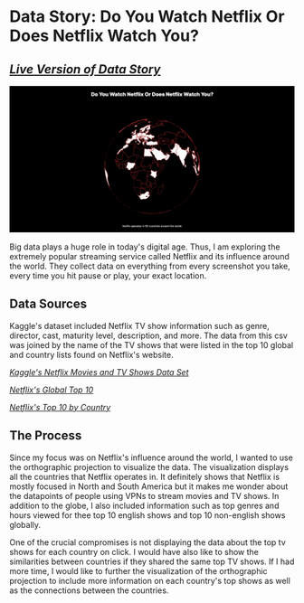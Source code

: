 # Data Story: Do You Watch Netflix Or Does Netflix Watch You?

## *[Live Version of Data Story](https://shirley-liu32.github.io/cdv-student/projects/data_story/)*

![Globe Visualization](assets/netflix.gif)

Big data plays a huge role in today's digital age. Thus, I am exploring the extremely popular streaming service called Netflix and its influence around the world. They collect data on everything from every screenshot you take, every time you hit pause or play, your exact location. 

## Data Sources

Kaggle's dataset included Netflix TV show information such as genre, director, cast, maturity level, description, and more. The data from this csv was joined by the name of the TV shows that were listed in the top 10 global and country lists found on Netflix's website. 

*[Kaggle's Netflix Movies and TV Shows Data Set](https://www.kaggle.com/datasets/shivamb/netflix-shows)*

*[Netflix's Global Top 10 ](https://top10.netflix.com/)*

*[Netflix's Top 10 by Country ](https://top10.netflix.com/united-states)*

## The Process

Since my focus was on Netflix's influence around the world, I wanted to use the orthographic projection to visualize the data. The visualization displays all the countries that Netflix operates in. It definitely shows that Netflix is mostly focused in North and South America but it makes me wonder about the datapoints of people using VPNs to stream movies and TV shows. In addition to the globe, I also included information such as top genres and hours viewed for thee top 10 english shows and top 10 non-english shows globally.

One of the crucial compromises is not displaying the data about the top tv shows for each country on click. I would have also like to show the similarities between countries if they shared the same top TV shows. If I had more time, I would like to further the visualization of the orthographic projection to include more information on each country's top shows as well as the connections between the countries.
